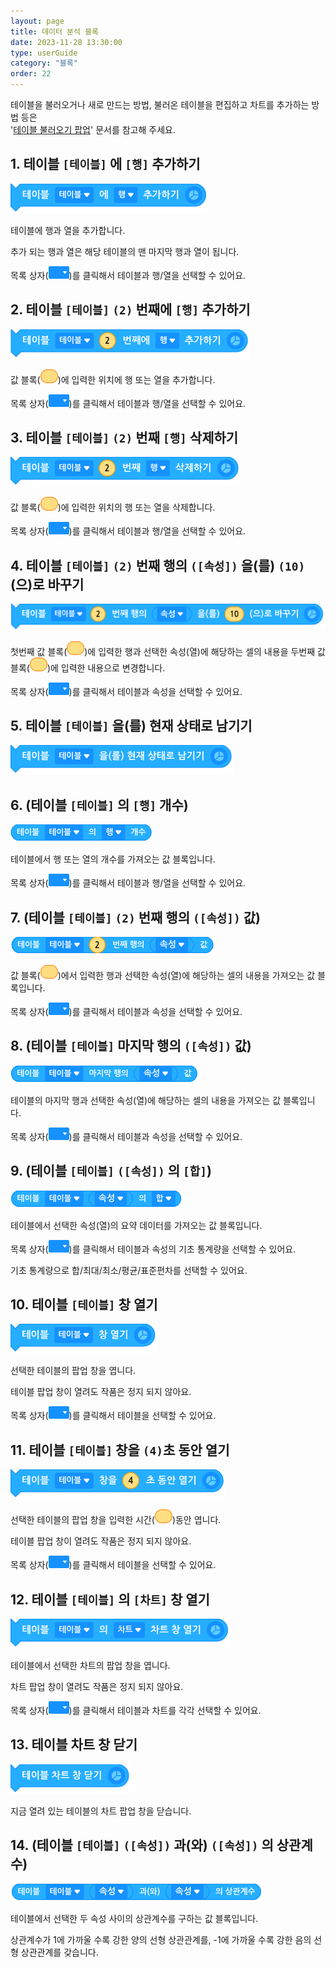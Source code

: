 ```yaml
---
layout: page
title: 데이터 분석 블록
date: 2023-11-28 13:30:00
type: userGuide
category: "블록"
order: 22
---
```


테이블을 불러오거나 새로 만드는 방법, 불러온 테이블을 편집하고 차트를 추가하는 방법 등은  
'[테이블 불러오기 팝업](https://docs.playentry.org/user/popup_table.html)' 문서를 참고해 주세요. 


## 1. 테이블 `[테이블]` 에 `[행]` 추가하기

![block-table](images/block-table-01.png)

테이블에 행과 열을 추가합니다.

추가 되는 행과 열은 해당 테이블의 맨 마지막 행과 열이 됩니다.

목록 상자(<img src="images/icon/dropdown-table.png" style="zoom:50%;" />)를 클릭해서 테이블과 행/열을 선택할 수 있어요.



## 2. 테이블 `[테이블]` `(2)` 번째에 `[행]` 추가하기

![block-table](images/block-table-02.png)

값 블록(<img src="images/icon/value.png" alt="value" style="zoom:50%;" />)에 입력한 위치에 행 또는 열을 추가합니다.

목록 상자(<img src="images/icon/dropdown-table.png" style="zoom:50%;" />)를 클릭해서 테이블과 행/열을 선택할 수 있어요.



## 3. 테이블 `[테이블]` `(2)` 번째 `[행]` 삭제하기

![block-table](images/block-table-03.png)

값 블록(<img src="images/icon/value.png" alt="value" style="zoom:50%;" />)에 입력한 위치의 행 또는 열을 삭제합니다.

목록 상자(<img src="images/icon/dropdown-table.png" style="zoom:50%;" />)를 클릭해서 테이블과 행/열을 선택할 수 있어요.



## 4. 테이블 `[테이블]` `(2)` 번째 행의 `([속성])` 을(를) `(10)` (으)로 바꾸기

![block-table](images/block-table-04.png)

첫번째 값 블록(<img src="images/icon/value.png" alt="value" style="zoom:50%;" />)에 입력한 행과 선택한 속성(열)에 해당하는 셀의 내용을 두번째 값 블록(<img src="images/icon/value.png" alt="value" style="zoom:50%;" />)에 입력한 내용으로 변경합니다.

목록 상자(<img src="images/icon/dropdown-table.png" style="zoom:50%;" />)를 클릭해서 테이블과 속성을 선택할 수 있어요.



## 5. 테이블 `[테이블]` 을(를) 현재 상태로 남기기

![block-table](images/block-table-05.png)



## 6. (테이블 `[테이블]` 의 `[행]` 개수)

![block-table](images/block-table-06.png)

테이블에서 행 또는 열의 개수를 가져오는 값 블록입니다.

목록 상자(<img src="images/icon/dropdown-table.png" style="zoom:50%;" />)를 클릭해서 테이블과 행/열을 선택할 수 있어요.



## 7. (테이블 `[테이블]` `(2)` 번째 행의 `([속성])` 값)

![block-table](images/block-table-07.png)

값 블록(<img src="images/icon/value.png" alt="value" style="zoom:50%;" />)에서 입력한 행과 선택한 속성(열)에 해당하는 셀의 내용을 가져오는 값 블록입니다.

목록 상자(<img src="images/icon/dropdown-table.png" style="zoom:50%;" />)를 클릭해서 테이블과 속성을 선택할 수 있어요.



## 8. (테이블 `[테이블]` 마지막 행의 `([속성])` 값)

![block-table](images/block-table-08.png)

테이블의 마지막 행과 선택한 속성(열)에 해당하는 셀의 내용을 가져오는 값 블록입니다.

목록 상자(<img src="images/icon/dropdown-table.png" style="zoom:50%;" />)를 클릭해서 테이블과 속성을 선택할 수 있어요.



## 9. (테이블 `[테이블]` `([속성])` 의 `[합]`)

![block-table](images/block-table-09.png)

테이블에서 선택한 속성(열)의 요약 데이터를 가져오는 값 블록입니다.

목록 상자(<img src="images/icon/dropdown-table.png" style="zoom:50%;" />)를 클릭해서 테이블과 속성의 기초 통계량을 선택할 수 있어요.

기초 통계량으로 합/최대/최소/평균/표준편차를 선택할 수 있어요.



## 10. 테이블 `[테이블]` 창 열기

![block-table](images/block-table-10.png)

선택한 테이블의 팝업 창을 엽니다.

테이블 팝업 창이 열려도 작품은 정지 되지 않아요.

목록 상자(<img src="images/icon/dropdown-table.png" style="zoom:50%;" />)를 클릭해서 테이블을 선택할 수 있어요.



## 11. 테이블 `[테이블]` 창을 `(4)`초 동안 열기

![block-table](images/block-table-11.png)

선택한 테이블의 팝업 창을 입력한 시간(<img src="images/icon/value.png" alt="value" style="zoom:50%;" />)동안 엽니다.

테이블 팝업 창이 열려도 작품은 정지 되지 않아요.

목록 상자(<img src="images/icon/dropdown-table.png" style="zoom:50%;" />)를 클릭해서 테이블을 선택할 수 있어요.



## 12. 테이블 `[테이블]` 의 `[차트]` 창 열기

![block-table](images/block-table-12.png)

테이블에서 선택한 차트의 팝업 창을 엽니다.

차트 팝업 창이 열려도 작품은 정지 되지 않아요.

목록 상자(<img src="images/icon/dropdown-table.png" style="zoom:50%;" />)를 클릭해서 테이블과 차트를 각각 선택할 수 있어요.



## 13. 테이블 차트 창 닫기

![block-table](images/block-table-13.png)

지금 열려 있는 테이블의 차트 팝업 창을 닫습니다.



## 14. (테이블 `[테이블]` `([속성])` 과(와) `([속성])` 의 상관계수)

![block-table](images/block-table-14.png)

테이블에서 선택한 두 속성 사이의 상관계수를 구하는 값 블록입니다. 

상관계수가 1에 가까울 수록 강한 양의 선형 상관관계를, -1에 가까울 수록 강한 음의 선형 상관관계를 갖습니다.